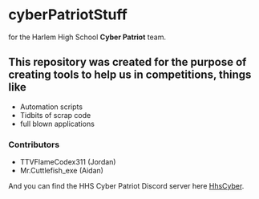 # cyberPatriotStuff
for the Harlem High School **Cyber Patriot** team.

## This repository was created for the purpose of creating tools to help us in competitions, things like
- Automation scripts
- Tidbits of scrap code
- full blown applications

### Contributors
- TTVFlameCodex311 (Jordan)
- Mr.Cuttlefish_exe (Aidan)

And you can find the HHS Cyber Patriot Discord server here [HhsCyber](https://discord.gg/4QcqdbB "Step up your game with a modern voice & text chat app. Crystal clear voice, multiple server and channel support, mobile apps, and more.").
